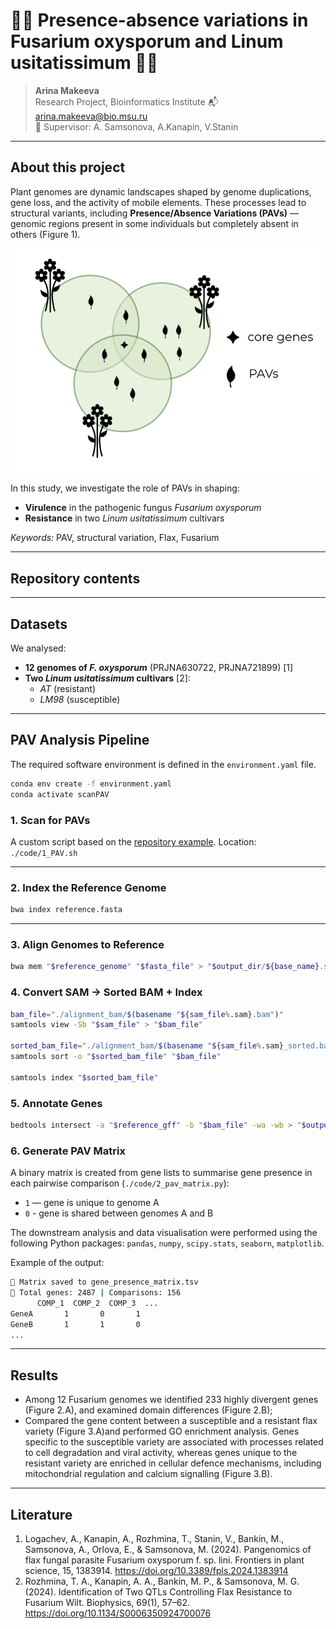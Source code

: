 # 🌿🧬 Presence-absence variations in Fusarium oxysporum and Linum usitatissimum 🧬🌿

> **Arina Makeeva**  
> Research Project, Bioinformatics Institute
> 📬 arina.makeeva@bio.msu.ru  
> 🧪 Supervisor: A. Samsonova, A.Kanapin, V.Stanin

---

## About this project

Plant genomes are dynamic landscapes shaped by genome duplications, gene loss, and the activity of mobile elements. These processes lead to structural variants, including **Presence/Absence Variations (PAVs)** — genomic regions present in some individuals but completely absent in others (Figure 1).

![](./imgs/Figure1.png "Figure 1: Presence/Absence Variations (PAVs)")

In this study, we investigate the role of PAVs in shaping:

- **Virulence** in the pathogenic fungus *Fusarium oxysporum*  
- **Resistance** in two *Linum usitatissimum* cultivars

*Keywords:* PAV, structural variation, Flax, Fusarium

---

## Repository contents

---

## Datasets

We analysed:

- **12 genomes of *F. oxysporum*** (PRJNA630722, PRJNA721899) [1]
- **Two *Linum usitatissimum* cultivars** [2]:  
  - *AT* (resistant)  
  - *LM98* (susceptible) 

---

## PAV Analysis Pipeline 

The required software environment is defined in the `environment.yaml` file.

```bash
conda env create -f environment.yaml
conda activate scanPAV
```

### 1. Scan for PAVs

A custom script based on the [repository example](https://github.com/wtsi-hpag/scanPAV). 
Location: `./code/1_PAV.sh`

---

### 2. Index the Reference Genome

```bash
bwa index reference.fasta
```

---

### 3. Align Genomes to Reference

```bash
bwa mem "$reference_genome" "$fasta_file" > "$output_dir/${base_name}.sam"
```

### 4. Convert SAM → Sorted BAM + Index

```bash
bam_file="./alignment_bam/$(basename "${sam_file%.sam}.bam")"
samtools view -Sb "$sam_file" > "$bam_file"

sorted_bam_file="./alignment_bam/$(basename "${sam_file%.sam}_sorted.bam")"
samtools sort -o "$sorted_bam_file" "$bam_file"

samtools index "$sorted_bam_file"
```
### 5. Annotate Genes

```bash
bedtools intersect -a "$reference_gff" -b "$bam_file" -wa -wb > "$output_dir/${base_name}_annotated_genes.txt"
```

### 6. Generate PAV Matrix

A binary matrix is created from gene lists to summarise gene presence in each pairwise comparison (`./code/2_pav_matrix.py`):

- `1` — gene is unique to genome A
- `0` - gene is shared between genomes A and B

The downstream analysis and data visualisation were performed using the following Python packages: `pandas`, `numpy`, `scipy.stats`, `seaborn`, `matplotlib`.

Example of the output:

```bash
🧬 Matrix saved to gene_presence_matrix.tsv
🔢 Total genes: 2487 | Comparisons: 156
      COMP_1  COMP_2  COMP_3  ...
GeneA       1       0       1
GeneB       1       1       0
...
```
---

## Results

- Among 12 Fusarium genomes we identified 233 highly divergent genes (Figure 2.A), and examined domain differences (Figure 2.B);
- Compared the gene content between a susceptible and a resistant flax variety (Figure 3.A)and performed GO enrichment analysis. Genes specific to the susceptible variety are associated with processes related to cell degradation and viral activity, whereas genes unique to the resistant variety are enriched in cellular defence mechanisms, including mitochondrial regulation and calcium signalling (Figure 3.B).

---

## Literature

1. Logachev, A., Kanapin, A., Rozhmina, T., Stanin, V., Bankin, M., Samsonova, A., Orlova, E., & Samsonova, M. (2024). Pangenomics of flax fungal parasite Fusarium oxysporum f. sp. lini. Frontiers in plant science, 15, 1383914. https://doi.org/10.3389/fpls.2024.1383914 
2. Rozhmina, T. A., Kanapin, A. A., Bankin, M. P., & Samsonova, M. G. (2024). Identification of Two QTLs Controlling Flax Resistance to Fusarium Wilt. Biophysics, 69(1), 57–62. https://doi.org/10.1134/S0006350924700076 






